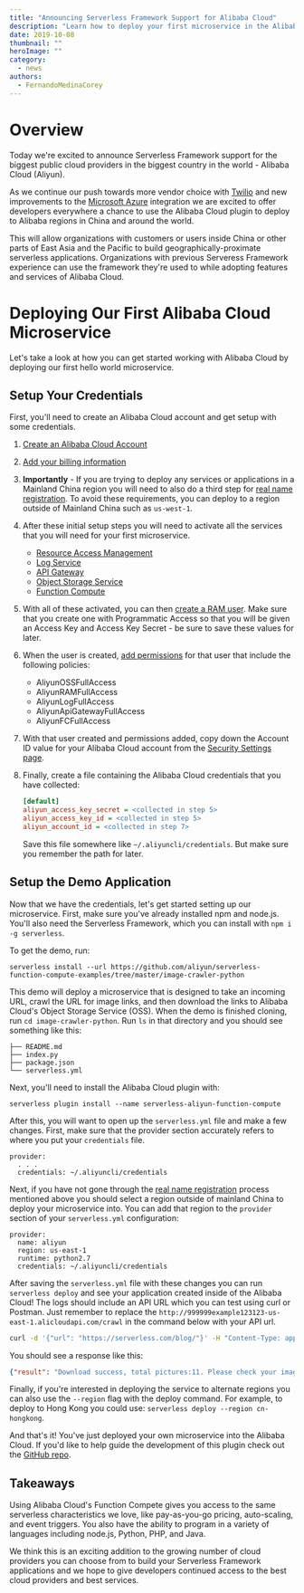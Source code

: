 ```yaml
---
title: "Announcing Serverless Framework Support for Alibaba Cloud"
description: "Learn how to deploy your first microservice in the Alibaba Cloud with the Serverless Framework."
date: 2019-10-08
thumbnail: ""
heroImage: ""
category:
  - news
authors:
  - FernandoMedinaCorey
---
```


# Overview

Today we're excited to announce Serverless Framework support for the biggest public cloud providers in the biggest country in the world - Alibaba Cloud (Aliyun). 

As we continue our push towards more vendor choice with [Twilio](https://serverless.com/blog/serverless-and-twilio/) and new improvements to the [Microsoft Azure](https://serverless.com/blog/serverless-azure-functions-v1/) integration we are excited to offer developers everywhere a chance to use the Alibaba Cloud plugin to deploy to Alibaba regions in China and around the world.

This will allow organizations with customers or users inside China or other parts of East Asia and the Pacific to build geographically-proximate serverless applications. Organizations with previous Serveress Framework experience can use the framework they're used to while adopting features and services of Alibaba Cloud.

# Deploying Our First Alibaba Cloud Microservice

Let's take a look at how you can get started working with Alibaba Cloud by deploying our first hello world microservice.

## Setup Your Credentials

First, you'll need to create an Alibaba Cloud account and get setup with some credentials.

1. [Create an Alibaba Cloud Account](https://alibabacloud.com/help/doc-detail/50482.htm)
2. [Add your billing information](https://www.alibabacloud.com/help/doc-detail/50517.htm)
3. **Importantly** - If you are trying to deploy any services or applications in a Mainland China region you will need to also do a third step for [real name registration](https://www.alibabacloud.com/help/doc-detail/52595.htm). To avoid these requirements, you can deploy to a region outside of Mainland China such as `us-west-1`.
4. After these initial setup steps you will need to activate all the services that you will need for your first microservice.
	- [Resource Access Management](https://www.alibabacloud.com/product/ram)
	- [Log Service](https://www.alibabacloud.com/product/log-service)
	- [API Gateway](https://www.alibabacloud.com/product/api-gateway)
	- [Object Storage Service](https://www.alibabacloud.com/product/oss)
	- [Function Compute](https://www.alibabacloud.com/products/function-compute)

5. With all of these activated, you can then [create a RAM user](https://www.alibabacloud.com/help/doc-detail/28637.htm). Make sure that you create one with Programmatic Access so that you will be given an Access Key and Access Key Secret - be sure to save these values for later.
6. When the user is created, [add permissions](https://www.alibabacloud.com/help/doc-detail/28653.htm) for that user that include the following policies:
	- AliyunOSSFullAccess
	- AliyunRAMFullAccess
	- AliyunLogFullAccess
	- AliyunApiGatewayFullAccess
	- AliyunFCFullAccess
7. With that user created and permissions added, copy down the Account ID value for your Alibaba Cloud account from the [Security Settings page](https://account.console.aliyun.com/#/secure).
8. Finally, create a file containing the Alibaba Cloud credentials that you have collected:
	```ini
	[default]
	aliyun_access_key_secret = <collected in step 5>
	aliyun_access_key_id = <collected in step 5>
	aliyun_account_id = <collected in step 7>
	```
	Save this file somewhere like `~/.aliyuncli/credentials`. But make sure you remember the path for later.

## Setup the Demo Application

Now that we have the credentials, let's get started setting up our microservice. First, make sure you've already installed npm and node.js. You'll also need the Serverless Framework, which you can install with `npm i -g serverless`. 

To get the demo, run: 

`serverless install --url https://github.com/aliyun/serverless-function-compute-examples/tree/master/image-crawler-python`

This demo will deploy a microservice that is designed to take an incoming URL, crawl the URL for image links, and then download the links to Alibaba Cloud's Object Storage Service (OSS). When the demo is finished cloning, run `cd image-crawler-python`. Run `ls` in that directory and you should see something like this:

```
├── README.md
├── index.py
├── package.json
└── serverless.yml
```

Next, you'll need to install the Alibaba Cloud plugin with:

`serverless plugin install --name serverless-aliyun-function-compute`

After this, you will want to open up the `serverless.yml` file and make a few changes. First, make sure that the provider section accurately refers to where you put your `credentials` file.
```
provider:
  . . .
  credentials: ~/.aliyuncli/credentials
```

Next, if you have not gone through the [real name registration](https://www.alibabacloud.com/help/doc-detail/52595.htm) process mentioned above you should select a region outside of mainland China to deploy your microservice into. You can add that region to the `provider` section of your `serverless.yml` configuration:

```
provider:
  name: aliyun
  region: us-east-1
  runtime: python2.7
  credentials: ~/.aliyuncli/credentials
```

After saving the `serverless.yml` file with these changes you can run `serverless deploy` and see your application created inside of the Alibaba Cloud! The logs should include an API URL which you can test using curl or Postman. Just remember to replace the `http://999999example123123-us-east-1.alicloudapi.com/crawl` in the command below with your API url. 

```bash
curl -d '{"url": "https://serverless.com/blog/"}' -H "Content-Type: application/json" -X POST http://999999example123123-us-east-1.alicloudapi.com/crawl
```

You should see a response like this:
```json
{"result": "Download success, total pictures:11. Please check your images here: https://oss.console.aliyun.com/bucket/oss-us-east-1/sls-5089169273817666-us-east-1/object"}
```

Finally, if you're interested in deploying the service to alternate regions you can also use the `--region` flag with the deploy command. For example, to deploy to Hong Kong you could use: `serverless deploy --region cn-hongkong`.

And that's it! You've just deployed your own microservice into the Alibaba Cloud. If you'd like to help guide the development of this plugin check out the [GitHub repo](https://github.com/aliyun/serverless-aliyun-function-compute).

## Takeaways

Using Alibaba Cloud's Function Compete gives you access to the same serverless characteristics we love, like pay-as-you-go pricing, auto-scaling, and event triggers. You also have the ability to program in a variety of languages including node.js, Python, PHP, and Java. 

We think this is an exciting addition to the growing number of cloud providers you can choose from to build your Serverless Framework applications and we hope to give developers continued access to the best cloud providers and best services.
